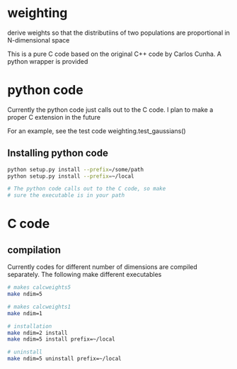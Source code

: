 # weighting
derive weights so that the distributiins of two populations are proportional in N-dimensional space

This is a pure C code based on the original C++ code by Carlos Cunha.  A python
wrapper is provided

# python code

Currently the python code just calls out to the C code.  I plan to make a proper
C extension in the future

For an example, see the test code weighting.test_gaussians()

## Installing python code
```bash
python setup.py install --prefix=/some/path
python setup.py install --prefix=~/local

# The python code calls out to the C code, so make
# sure the executable is in your path
```

# C code

## compilation

Currently codes for different number of dimensions are compiled separately. The following
make different executables 

```bash
# makes calcweights5
make ndim=5

# makes calcweights1
make ndim=1

# installation
make ndim=2 install
make ndim=5 install prefix=~/local

# uninstall
make ndim=5 uninstall prefix=~/local
```
